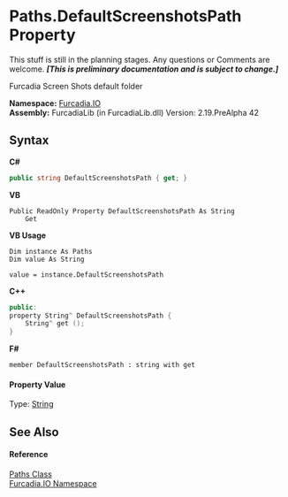 # Paths.DefaultScreenshotsPath Property 
This stuff is still in the planning stages. Any questions or Comments are welcome. _**\[This is preliminary documentation and is subject to change.\]**_

Furcadia Screen Shots default folder

**Namespace:**&nbsp;<a href="N_Furcadia_IO">Furcadia.IO</a><br />**Assembly:**&nbsp;FurcadiaLib (in FurcadiaLib.dll) Version: 2.19.PreAlpha 42

## Syntax

**C#**<br />
``` C#
public string DefaultScreenshotsPath { get; }
```

**VB**<br />
``` VB
Public ReadOnly Property DefaultScreenshotsPath As String
	Get
```

**VB Usage**<br />
``` VB Usage
Dim instance As Paths
Dim value As String

value = instance.DefaultScreenshotsPath

```

**C++**<br />
``` C++
public:
property String^ DefaultScreenshotsPath {
	String^ get ();
}
```

**F#**<br />
``` F#
member DefaultScreenshotsPath : string with get

```


#### Property Value
Type: <a href="http://msdn2.microsoft.com/en-us/library/s1wwdcbf" target="_blank">String</a>

## See Also


#### Reference
<a href="T_Furcadia_IO_Paths">Paths Class</a><br /><a href="N_Furcadia_IO">Furcadia.IO Namespace</a><br />